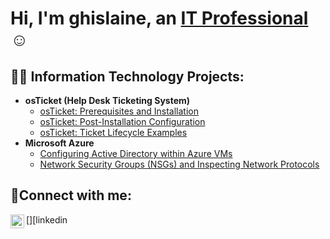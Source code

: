 <h1>Hi, I'm ghislaine, an <a href="https://linkedin.com/in/Josh">IT Professional</a>☺</h1>

<h2>👨‍💻 Information Technology Projects:</h2>

- <b>osTicket (Help Desk Ticketing System)</b>
  - [osTicket: Prerequisites and Installation](https://github.com/jghis/osticket-prereqs)
  - [osTicket: Post-Installation Configuration](https://github.com/jghis/post-install-config)
  - [osTicket: Ticket Lifecycle Examples](https://github.com/jghis/ticket-lifecycle)
- <b>Microsoft Azure</b>
  - [Configuring Active Directory within Azure VMs](https://github.com/jghis/configure-ad)
  - [Network Security Groups (NSGs) and Inspecting Network Protocols](https://github.com/jghis/azure-network-protocols)

<h2>🤳Connect with me:</h2>

[<img align="left" alt="Josh | LinkedIn" width="22px" src="https://cdn.jsdelivr.net/npm/simple-icons@v3/icons/linkedin.svg" />][linkedin

[linkedin]: https://linkedin.com/in/jghis
